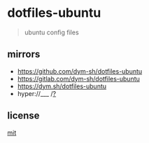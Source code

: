 # dotfiles-ubuntu

> ubuntu config files


## mirrors
- https://github.com/dym-sh/dotfiles-ubuntu
- https://gitlab.com/dym-sh/dotfiles-ubuntu
- https://dym.sh/dotfiles-ubuntu
- hyper://___ /[?](https://beakerbrowser.com)


## license
[mit](license)

